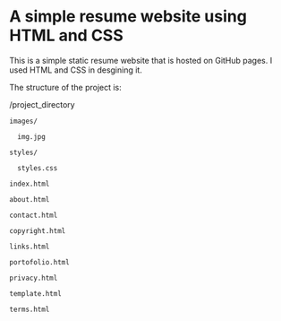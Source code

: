 # A simple resume website using HTML and CSS

This is a simple static resume website that is hosted on GitHub pages. I used HTML and CSS in desgining it.

The structure of the project is:

/project_directory

    images/

      img.jpg

    styles/

      styles.css

    index.html

    about.html

    contact.html

    copyright.html

    links.html

    portofolio.html

    privacy.html

    template.html

    terms.html


